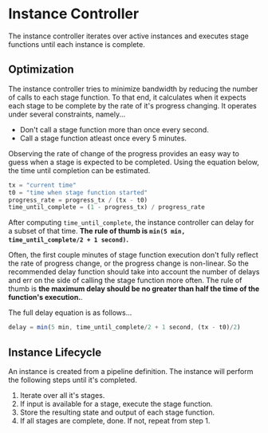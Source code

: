 # Instance Controller

The instance controller iterates over active instances and executes stage functions until each instance is complete.

## Optimization

The instance controller tries to minimize bandwidth by reducing the number of calls to each stage function. To that end, it calculates when it expects each stage to be complete by the
rate of it's progress changing. It operates under several constraints, namely...

- Don't call a stage function more than once every second.
- Call a stage function atleast once every 5 minutes.

Observing the rate of change of the progress provides an easy way to guess when
a stage is expected to be completed. Using the equation below, the time until
completion can be estimated.

```javascript
tx = "current time"
t0 = "time when stage function started"
progress_rate = progress_tx / (tx - t0)
time_until_complete = (1 - progress_tx) / progress_rate
```

After computing `time_until_complete`, the instance controller can delay for a
subset of that time. **The rule of thumb is `min(5 min, time_until_complete/2 + 1 second)`.**

Often, the first couple minutes of stage function execution don't fully reflect the rate of progress change, or the progress change is non-linear. So the recommended delay function should take into account the number of delays and err on the side of calling the stage function more often. The rule of thumb is **the maximum delay should be no greater than half the time of the function's execution.**.

The full delay equation is as follows...

```javascript
delay = min(5 min, time_until_complete/2 + 1 second, (tx - t0)/2)
```

## Instance Lifecycle

An instance is created from a pipeline definition. The instance will perform the
following steps until it's completed.

1. Iterate over all it's stages.
2. If input is available for a stage, execute the stage function.
3. Store the resulting state and output of each stage function.
4. If all stages are complete, done. If not, repeat from step 1.
